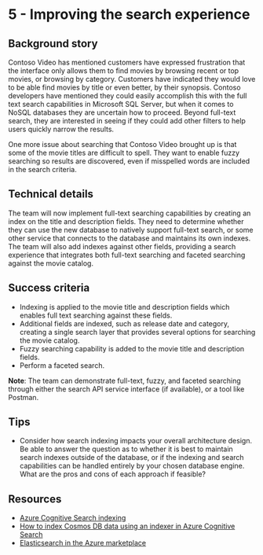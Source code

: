 # 5 - Improving the search experience

## Background story

Contoso Video has mentioned customers have expressed frustration that the interface only allows them to find movies by browsing recent or top movies, or browsing by category. Customers have indicated they would love to be able find movies by title or even better, by their synopsis. Contoso developers have mentioned they could easily accomplish this with the full text search capabilities in Microsoft SQL Server, but when it comes to NoSQL databases they are uncertain how to proceed. Beyond full-text search, they are interested in seeing if they could add other filters to help users quickly narrow the results.

One more issue about searching that Contoso Video brought up is that some of the movie titles are difficult to spell. They want to enable fuzzy searching so results are discovered, even if misspelled words are included in the search criteria.

## Technical details

The team will now implement full-text searching capabilities by creating an index on the title and description fields. They need to determine whether they can use the new database to natively support full-text search, or some other service that connects to the database and maintains its own indexes. The team will also add indexes against other fields, providing a search experience that integrates both full-text searching and faceted searching against the movie catalog.

## Success criteria

- Indexing is applied to the movie title and description fields which enables full text searching against these fields.
- Additional fields are indexed, such as release date and category, creating a single search layer that provides several options for searching the movie catalog.
- Fuzzy searching capability is added to the movie title and description fields.
- Perform a faceted search.

**Note**: The team can demonstrate full-text, fuzzy, and faceted searching through either the search API service interface (if available), or a tool like Postman.

## Tips

- Consider how search indexing impacts your overall architecture design. Be able to answer the question as to whether it is best to maintain search indexes outside of the database, or if the indexing and search capabilities can be handled entirely by your chosen database engine. What are the pros and cons of each approach if feasible?

## Resources

- [Azure Cognitive Search indexing](https://docs.microsoft.com/azure/search/search-what-is-an-index)
- [How to index Cosmos DB data using an indexer in Azure Cognitive Search](https://docs.microsoft.com/azure/search/search-howto-index-cosmosdb?toc=/azure/cosmos-db/toc.json&bc=/azure/cosmos-db/breadcrumb/toc.json)
- [Elasticsearch in the Azure marketplace](https://azuremarketplace.microsoft.com/marketplace/apps/elastic.elasticsearch)
